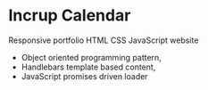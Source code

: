 # Incrup Calendar
Responsive portfolio HTML CSS JavaScript website

- Object oriented programming pattern,
- Handlebars template based content,
- JavaScript promises driven loader
